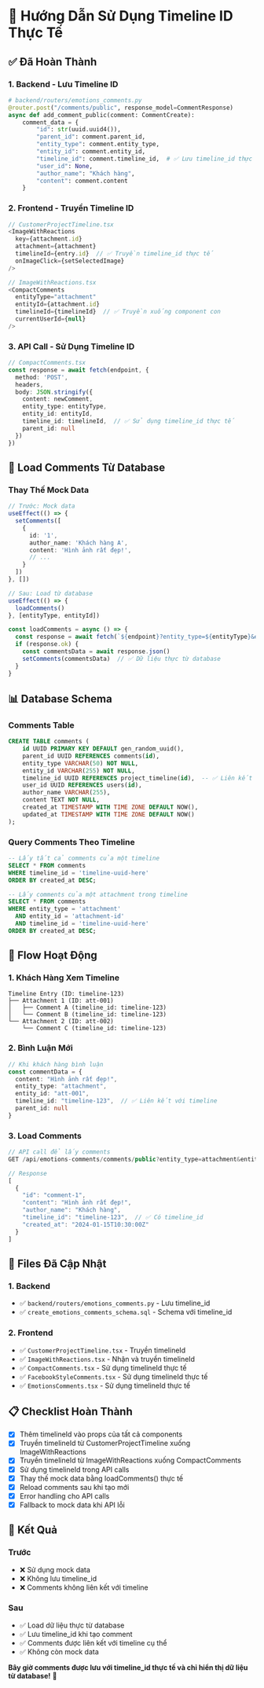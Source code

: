 # 🎯 Hướng Dẫn Sử Dụng Timeline ID Thực Tế

## ✅ **Đã Hoàn Thành**

### **1. Backend - Lưu Timeline ID**
```python
# backend/routers/emotions_comments.py
@router.post("/comments/public", response_model=CommentResponse)
async def add_comment_public(comment: CommentCreate):
    comment_data = {
        "id": str(uuid.uuid4()),
        "parent_id": comment.parent_id,
        "entity_type": comment.entity_type,
        "entity_id": comment.entity_id,
        "timeline_id": comment.timeline_id,  # ✅ Lưu timeline_id thực tế
        "user_id": None,
        "author_name": "Khách hàng",
        "content": comment.content
    }
```

### **2. Frontend - Truyền Timeline ID**
```typescript
// CustomerProjectTimeline.tsx
<ImageWithReactions
  key={attachment.id}
  attachment={attachment}
  timelineId={entry.id}  // ✅ Truyền timeline_id thực tế
  onImageClick={setSelectedImage}
/>

// ImageWithReactions.tsx
<CompactComments
  entityType="attachment"
  entityId={attachment.id}
  timelineId={timelineId}  // ✅ Truyền xuống component con
  currentUserId={null}
/>
```

### **3. API Call - Sử Dụng Timeline ID**
```typescript
// CompactComments.tsx
const response = await fetch(endpoint, {
  method: 'POST',
  headers,
  body: JSON.stringify({
    content: newComment,
    entity_type: entityType,
    entity_id: entityId,
    timeline_id: timelineId,  // ✅ Sử dụng timeline_id thực tế
    parent_id: null
  })
})
```

## 🔄 **Load Comments Từ Database**

### **Thay Thế Mock Data**
```typescript
// Trước: Mock data
useEffect(() => {
  setComments([
    {
      id: '1',
      author_name: 'Khách hàng A',
      content: 'Hình ảnh rất đẹp!',
      // ...
    }
  ])
}, [])

// Sau: Load từ database
useEffect(() => {
  loadComments()
}, [entityType, entityId])

const loadComments = async () => {
  const response = await fetch(`${endpoint}?entity_type=${entityType}&entity_id=${entityId}`)
  if (response.ok) {
    const commentsData = await response.json()
    setComments(commentsData)  // ✅ Dữ liệu thực từ database
  }
}
```

## 📊 **Database Schema**

### **Comments Table**
```sql
CREATE TABLE comments (
    id UUID PRIMARY KEY DEFAULT gen_random_uuid(),
    parent_id UUID REFERENCES comments(id),
    entity_type VARCHAR(50) NOT NULL,
    entity_id VARCHAR(255) NOT NULL,
    timeline_id UUID REFERENCES project_timeline(id),  -- ✅ Liên kết với timeline
    user_id UUID REFERENCES users(id),
    author_name VARCHAR(255),
    content TEXT NOT NULL,
    created_at TIMESTAMP WITH TIME ZONE DEFAULT NOW(),
    updated_at TIMESTAMP WITH TIME ZONE DEFAULT NOW()
);
```

### **Query Comments Theo Timeline**
```sql
-- Lấy tất cả comments của một timeline
SELECT * FROM comments 
WHERE timeline_id = 'timeline-uuid-here'
ORDER BY created_at DESC;

-- Lấy comments của một attachment trong timeline
SELECT * FROM comments 
WHERE entity_type = 'attachment' 
  AND entity_id = 'attachment-id'
  AND timeline_id = 'timeline-uuid-here'
ORDER BY created_at DESC;
```

## 🎯 **Flow Hoạt Động**

### **1. Khách Hàng Xem Timeline**
```
Timeline Entry (ID: timeline-123)
├── Attachment 1 (ID: att-001)
│   ├── Comment A (timeline_id: timeline-123)
│   └── Comment B (timeline_id: timeline-123)
└── Attachment 2 (ID: att-002)
    └── Comment C (timeline_id: timeline-123)
```

### **2. Bình Luận Mới**
```typescript
// Khi khách hàng bình luận
const commentData = {
  content: "Hình ảnh rất đẹp!",
  entity_type: "attachment",
  entity_id: "att-001",
  timeline_id: "timeline-123",  // ✅ Liên kết với timeline
  parent_id: null
}
```

### **3. Load Comments**
```typescript
// API call để lấy comments
GET /api/emotions-comments/comments/public?entity_type=attachment&entity_id=att-001

// Response
[
  {
    "id": "comment-1",
    "content": "Hình ảnh rất đẹp!",
    "author_name": "Khách hàng",
    "timeline_id": "timeline-123",  // ✅ Có timeline_id
    "created_at": "2024-01-15T10:30:00Z"
  }
]
```

## 🔧 **Files Đã Cập Nhật**

### **1. Backend**
- ✅ `backend/routers/emotions_comments.py` - Lưu timeline_id
- ✅ `create_emotions_comments_schema.sql` - Schema với timeline_id

### **2. Frontend**
- ✅ `CustomerProjectTimeline.tsx` - Truyền timelineId
- ✅ `ImageWithReactions.tsx` - Nhận và truyền timelineId
- ✅ `CompactComments.tsx` - Sử dụng timelineId thực tế
- ✅ `FacebookStyleComments.tsx` - Sử dụng timelineId thực tế
- ✅ `EmotionsComments.tsx` - Sử dụng timelineId thực tế

## 📋 **Checklist Hoàn Thành**

- [x] Thêm timelineId vào props của tất cả components
- [x] Truyền timelineId từ CustomerProjectTimeline xuống ImageWithReactions
- [x] Truyền timelineId từ ImageWithReactions xuống CompactComments
- [x] Sử dụng timelineId trong API calls
- [x] Thay thế mock data bằng loadComments() thực tế
- [x] Reload comments sau khi tạo mới
- [x] Error handling cho API calls
- [x] Fallback to mock data khi API lỗi

## 🎉 **Kết Quả**

### **Trước**
- ❌ Sử dụng mock data
- ❌ Không lưu timeline_id
- ❌ Comments không liên kết với timeline

### **Sau**
- ✅ Load dữ liệu thực từ database
- ✅ Lưu timeline_id khi tạo comment
- ✅ Comments được liên kết với timeline cụ thể
- ✅ Không còn mock data

**Bây giờ comments được lưu với timeline_id thực tế và chỉ hiển thị dữ liệu từ database!** 🚀



